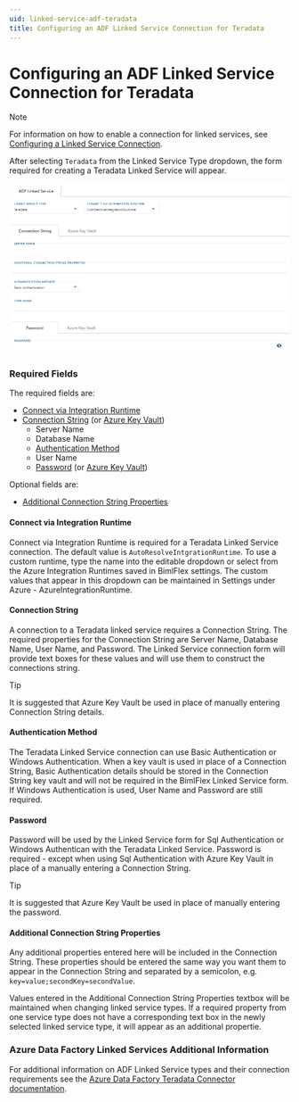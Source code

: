 ```yaml
---
uid: linked-service-adf-teradata
title: Configuring an ADF Linked Service Connection for Teradata
---
```

# Configuring an ADF Linked Service Connection for Teradata

> [!NOTE]
> For information on how to enable a connection for linked services, see [Configuring a Linked Service Connection](create-linked-service-connection.md).

[//]: # (TODO List of stages, connection types, and system types that can use Teradata)

After selecting `Teradata` from the Linked Service Type dropdown, the form required for creating a Teradata Linked Service will appear.

![Teradata Linked Service Form -center -50%](images/bimlflex-ss-app-connections-adf-teradata-form.png "Teradata Linked Service Form")

### Required Fields

The required fields are:

+ [Connect via Integration Runtime](#connect-via-integration-runtime)
+ [Connection String](#connection-string) (or [Azure Key Vault](create-linked-service-connection.md#azure-data-factory-linked-services-and-azure-key-vault))
  + Server Name
  + Database Name
  + [Authentication Method](#authentication-method)
  + User Name
  + [Password](#password) (or [Azure Key Vault](create-linked-service-connection.md#azure-data-factory-linked-services-and-azure-key-vault))

Optional fields are:

+ [Additional Connection String Properties](#additional-connection-string-properties)

#### Connect via Integration Runtime

Connect via Integration Runtime is required for a Teradata Linked Service connection. The default value is `AutoResolveIntgrationRuntime`. To use a custom runtime, type the name into the editable dropdown or select from the Azure Integration Runtimes saved in BimlFlex settings. The custom values that appear in this dropdown can be maintained in Settings under Azure - AzureIntegrationRuntime.

#### Connection String

A connection to a Teradata linked service requires a Connection String. The required properties for the Connection String are Server Name, Database Name, User Name, and Password. The Linked Service connection form will provide text boxes for these values and will use them to construct the connections string.

> [!TIP]
> It is suggested that Azure Key Vault be used in place of manually entering Connection String details.

#### Authentication Method

The Teradata Linked Service connection can use Basic Authentication or Windows Authentication. When a key vault is used in place of a Connection String, Basic Authentication details should be stored in the Connection String key vault and will not be required in the BimlFlex Linked Service form. If Windows Authentication is used, User Name and Password are still required.

#### Password

Password will be used by the Linked Service form for Sql Authentication or Windows Authentican with the Teradata Linked Service. Password is required - except when using Sql Authentication with Azure Key Vault in place of a manually entering a Connection String.

> [!TIP]
> It is suggested that Azure Key Vault be used in place of manually entering the password.

#### Additional Connection String Properties

Any additional properties entered here will be included in the Connection String. These properties should be entered the same way you want them to appear in the Connection String and separated by a semicolon, e.g. `key=value;secondKey=secondValue`.

Values entered in the Additional Connection String Properties textbox will be maintained when changing linked service types. If a required property from one service type does not have a corresponding text box in the newly selected linked service type, it will appear as an additional propertie.

### Azure Data Factory Linked Services Additional Information

For additional information on ADF Linked Service types and their connection requirements see the [Azure Data Factory Teradata Connector documentation](https://docs.microsoft.com/en-us/azure/data-factory/connector-teradata).
